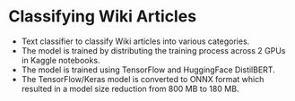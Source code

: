 # Classifying Wiki Articles
- Text classifier to classify Wiki articles into various categories.
- The model is trained by distributing the training process across 2 GPUs in Kaggle notebooks.
- The model is trained using TensorFlow and HuggingFace DistilBERT.
- The TensorFlow/Keras model is converted to ONNX format which resulted in a model size reduction from 800 MB to 180 MB.

